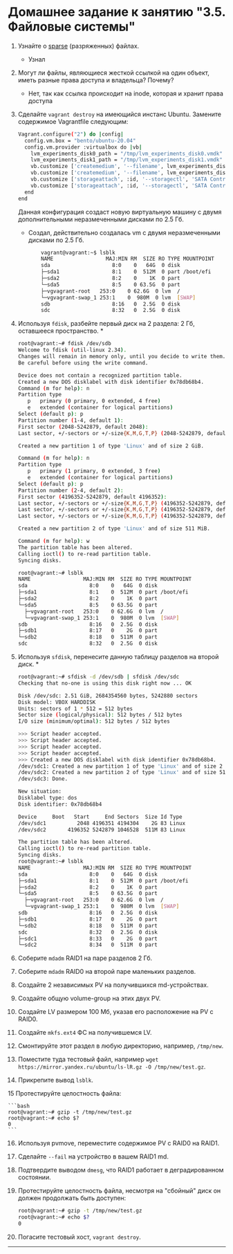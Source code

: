 # Домашнее задание к занятию "3.5. Файловые системы"

1. Узнайте о [sparse](https://ru.wikipedia.org/wiki/%D0%A0%D0%B0%D0%B7%D1%80%D0%B5%D0%B6%D1%91%D0%BD%D0%BD%D1%8B%D0%B9_%D1%84%D0%B0%D0%B9%D0%BB) (разряженных) файлах.
    * Узнал


2. Могут ли файлы, являющиеся жесткой ссылкой на один объект, иметь разные права доступа и владельца? Почему?
    * Нет, так как ссылка происходит на inode, которая и хранит права доступа
    


3. Сделайте `vagrant destroy` на имеющийся инстанс Ubuntu. Замените содержимое Vagrantfile следующим:

    ```bash
    Vagrant.configure("2") do |config|
      config.vm.box = "bento/ubuntu-20.04"
      config.vm.provider :virtualbox do |vb|
        lvm_experiments_disk0_path = "/tmp/lvm_experiments_disk0.vmdk"
        lvm_experiments_disk1_path = "/tmp/lvm_experiments_disk1.vmdk"
        vb.customize ['createmedium', '--filename', lvm_experiments_disk0_path, '--size', 2560]
        vb.customize ['createmedium', '--filename', lvm_experiments_disk1_path, '--size', 2560]
        vb.customize ['storageattach', :id, '--storagectl', 'SATA Controller', '--port', 1, '--device', 0, '--type', 'hdd', '--medium', lvm_experiments_disk0_path]
        vb.customize ['storageattach', :id, '--storagectl', 'SATA Controller', '--port', 2, '--device', 0, '--type', 'hdd', '--medium', lvm_experiments_disk1_path]
      end
    end
    ```

    Данная конфигурация создаст новую виртуальную машину с двумя дополнительными неразмеченными дисками по 2.5 Гб.
    * Создал, действительно создалась vm с двумя неразмеченными дисками по 2.5 Гб.
        ```bash
            vagrant@vagrant:~$ lsblk
            NAME                 MAJ:MIN RM  SIZE RO TYPE MOUNTPOINT
            sda                    8:0    0   64G  0 disk 
            ├─sda1                 8:1    0  512M  0 part /boot/efi
            ├─sda2                 8:2    0    1K  0 part 
            └─sda5                 8:5    0 63.5G  0 part 
            ├─vgvagrant-root   253:0    0 62.6G  0 lvm  /
            └─vgvagrant-swap_1 253:1    0  980M  0 lvm  [SWAP]
            sdb                    8:16   0  2.5G  0 disk 
            sdc                    8:32   0  2.5G  0 disk  
      
       ```

4. Используя `fdisk`, разбейте первый диск на 2 раздела: 2 Гб, оставшееся пространство.
   *
   ```bash
   root@vagrant:~# fdisk /dev/sdb
   Welcome to fdisk (util-linux 2.34).
   Changes will remain in memory only, until you decide to write them.
   Be careful before using the write command.
   
   Device does not contain a recognized partition table.
   Created a new DOS disklabel with disk identifier 0x78db68b4.
   Command (m for help): n
   Partition type
      p   primary (0 primary, 0 extended, 4 free)
      e   extended (container for logical partitions)
   Select (default p): p
   Partition number (1-4, default 1): 
   First sector (2048-5242879, default 2048): 
   Last sector, +/-sectors or +/-size{K,M,G,T,P} (2048-5242879, default 5242879): +2G
   
   Created a new partition 1 of type 'Linux' and of size 2 GiB.
   
   Command (m for help): n
   Partition type
      p   primary (1 primary, 0 extended, 3 free)
      e   extended (container for logical partitions)
   Select (default p): p
   Partition number (2-4, default 2): 
   First sector (4196352-5242879, default 4196352): 
   Last sector, +/-sectors or +/-size{K,M,G,T,P} (4196352-5242879, default 5242879): +100%FREE
   Last sector, +/-sectors or +/-size{K,M,G,T,P} (4196352-5242879, default 5242879): 100%
   Last sector, +/-sectors or +/-size{K,M,G,T,P} (4196352-5242879, default 5242879): 
   
   Created a new partition 2 of type 'Linux' and of size 511 MiB.
   
   Command (m for help): w
   The partition table has been altered.
   Calling ioctl() to re-read partition table.
   Syncing disks.
   
   root@vagrant:~# lsblk
   NAME                 MAJ:MIN RM  SIZE RO TYPE MOUNTPOINT
   sda                    8:0    0   64G  0 disk 
   ├─sda1                 8:1    0  512M  0 part /boot/efi
   ├─sda2                 8:2    0    1K  0 part 
   └─sda5                 8:5    0 63.5G  0 part 
     ├─vgvagrant-root   253:0    0 62.6G  0 lvm  /
     └─vgvagrant-swap_1 253:1    0  980M  0 lvm  [SWAP]
   sdb                    8:16   0  2.5G  0 disk 
   ├─sdb1                 8:17   0    2G  0 part 
   └─sdb2                 8:18   0  511M  0 part 
   sdc                    8:32   0  2.5G  0 disk 
   ```


5. Используя `sfdisk`, перенесите данную таблицу разделов на второй диск.
   *
   ```bash
   root@vagrant:~# sfdisk -d /dev/sdb | sfdisk /dev/sdc
   Checking that no-one is using this disk right now ... OK
   
   Disk /dev/sdc: 2.51 GiB, 2684354560 bytes, 5242880 sectors
   Disk model: VBOX HARDDISK   
   Units: sectors of 1 * 512 = 512 bytes
   Sector size (logical/physical): 512 bytes / 512 bytes
   I/O size (minimum/optimal): 512 bytes / 512 bytes
   
   >>> Script header accepted.
   >>> Script header accepted.
   >>> Script header accepted.
   >>> Script header accepted.
   >>> Created a new DOS disklabel with disk identifier 0x78db68b4.
   /dev/sdc1: Created a new partition 1 of type 'Linux' and of size 2 GiB.
   /dev/sdc2: Created a new partition 2 of type 'Linux' and of size 511 MiB.
   /dev/sdc3: Done.
   
   New situation:
   Disklabel type: dos
   Disk identifier: 0x78db68b4
   
   Device     Boot   Start     End Sectors  Size Id Type
   /dev/sdc1          2048 4196351 4194304    2G 83 Linux
   /dev/sdc2       4196352 5242879 1046528  511M 83 Linux
   
   The partition table has been altered.
   Calling ioctl() to re-read partition table.
   Syncing disks.
   root@vagrant:~# lsblk
   NAME                 MAJ:MIN RM  SIZE RO TYPE MOUNTPOINT
   sda                    8:0    0   64G  0 disk 
   ├─sda1                 8:1    0  512M  0 part /boot/efi
   ├─sda2                 8:2    0    1K  0 part 
   └─sda5                 8:5    0 63.5G  0 part 
     ├─vgvagrant-root   253:0    0 62.6G  0 lvm  /
     └─vgvagrant-swap_1 253:1    0  980M  0 lvm  [SWAP]
   sdb                    8:16   0  2.5G  0 disk 
   ├─sdb1                 8:17   0    2G  0 part 
   └─sdb2                 8:18   0  511M  0 part 
   sdc                    8:32   0  2.5G  0 disk 
   ├─sdc1                 8:33   0    2G  0 part 
   └─sdc2                 8:34   0  511M  0 part    
   ```


6. Соберите `mdadm` RAID1 на паре разделов 2 Гб.

7. Соберите `mdadm` RAID0 на второй паре маленьких разделов.

8. Создайте 2 независимых PV на получившихся md-устройствах.

9. Создайте общую volume-group на этих двух PV.

10. Создайте LV размером 100 Мб, указав его расположение на PV с RAID0.

11. Создайте `mkfs.ext4` ФС на получившемся LV.

12. Смонтируйте этот раздел в любую директорию, например, `/tmp/new`.

13. Поместите туда тестовый файл, например `wget https://mirror.yandex.ru/ubuntu/ls-lR.gz -O /tmp/new/test.gz`.

14. Прикрепите вывод `lsblk`.

15 Протестируйте целостность файла:

    ```bash
    root@vagrant:~# gzip -t /tmp/new/test.gz
    root@vagrant:~# echo $?
    0
    ```

16. Используя pvmove, переместите содержимое PV с RAID0 на RAID1.

17. Сделайте `--fail` на устройство в вашем RAID1 md.

18. Подтвердите выводом `dmesg`, что RAID1 работает в деградированном состоянии.

19. Протестируйте целостность файла, несмотря на "сбойный" диск он должен продолжать быть доступен:

    ```bash
    root@vagrant:~# gzip -t /tmp/new/test.gz
    root@vagrant:~# echo $?
    0
    ```

20. Погасите тестовый хост, `vagrant destroy`.

---